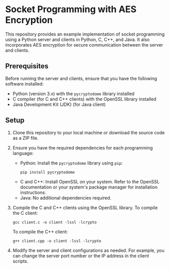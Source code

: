 # Socket Programming with AES Encryption

This repository provides an example implementation of socket programming using a Python server and clients in Python, C, C++, and Java. It also incorporates AES encryption for secure communication between the server and clients.

## Prerequisites

Before running the server and clients, ensure that you have the following software installed:

- Python (version 3.x) with the `pycryptodome` library installed
- C compiler (for C and C++ clients) with the OpenSSL library installed
- Java Development Kit (JDK) (for Java client)

## Setup

1. Clone this repository to your local machine or download the source code as a ZIP file.
2. Ensure you have the required dependencies for each programming language:
   - Python: Install the `pycryptodome` library using `pip`:
     ```
     pip install pycryptodome
     ```
   - C and C++: Install OpenSSL on your system. Refer to the OpenSSL documentation or your system's package manager for installation instructions.
   - Java: No additional dependencies required.
3. Compile the C and C++ clients using the OpenSSL library. 
   To compile the C client:
   ```
   gcc client.c -o client -lssl -lcrypto
   ```

   To compile the C++ client:
   ```
   g++ client.cpp -o client -lssl -lcrypto
   ```

4. Modify the server and client configurations as needed. For example, you can change the server port number or the IP address in the client scripts.
